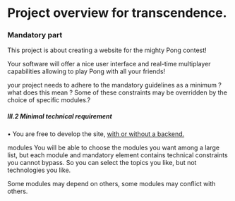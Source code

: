 
# Project overview for transcendence.

### Mandatory part
This project is about creating a website for the mighty Pong contest!

Your software will offer a nice user interface and real-time multiplayer capabilities allowing
to play Pong with all your friends!

your project needs to adhere to the mandatory guidelines as a minimum
? what does this mean ? Some of these constraints may be overridden by the choice of specific
modules.?

##### III.2 Minimal technical requirement
• You are free to develop the site, [with or without a backend.](with_without_backend.md)


modules
 You will be able to choose the modules you want among a large list, but each module and mandatory element contains technical constraints you cannot bypass. So you can select the topics you like, but not technologies you like.

Some modules may depend on others, some modules may conflict with
others. 
